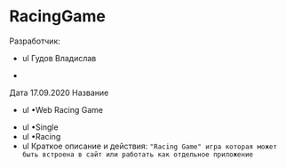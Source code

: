 # RacingGame
Разработчик:
- ul
Гудов Владислав
+
Дата 17.09.2020
Название 
- ul
•Web Racing Game
+ ul
•Single
 + ul
•Racing
  + ul
Краткое описание и действия:
` "Racing Game" игра которая может быть встроена в сайт
или работать как отдельное приложение `
